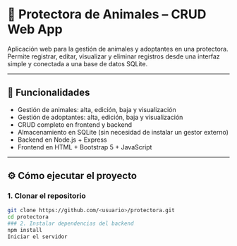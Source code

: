 # 🐾 Protectora de Animales – CRUD Web App

Aplicación web para la gestión de animales y adoptantes en una protectora. Permite registrar, editar, visualizar y eliminar registros desde una interfaz simple y conectada a una base de datos SQLite.

---

## 🚀 Funcionalidades

- Gestión de animales: alta, edición, baja y visualización
- Gestión de adoptantes: alta, edición, baja y visualización
- CRUD completo en frontend y backend
- Almacenamiento en SQLite (sin necesidad de instalar un gestor externo)
- Backend en Node.js + Express
- Frontend en HTML + Bootstrap 5 + JavaScript

---

## ⚙️ Cómo ejecutar el proyecto

### 1. Clonar el repositorio

```bash
git clone https://github.com/<usuario>/protectora.git
cd protectora
### 2. Instalar dependencias del backend
npm install
Iniciar el servidor